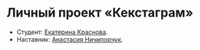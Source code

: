 # Личный проект «Кекстаграм»

* Студент: [Екатерина Краснова](https://up.htmlacademy.ru/javascript-individual/2/user/1982699).
* Наставник: [Анастасия Ничипорчук](https://up.htmlacademy.ru/javascript-individual/2/user/612797).
